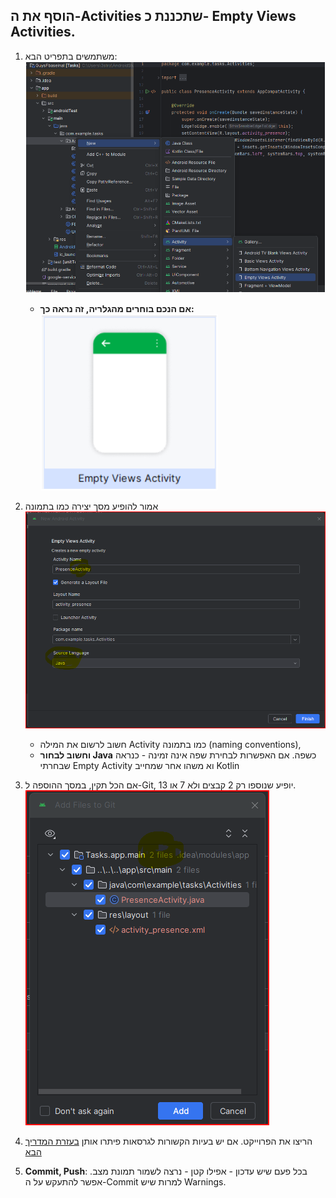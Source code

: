 






## הוסף את ה-Activities שתכננת כ- Empty Views Activities.
1. משתמשים בתפריט הבא:
    ![adding Empty Views Activity](image.png)
    -  **אם הנכם בוחרים מהגלריה, זה נראה כך:**
        ![Empty Views Activity, in Gallery screens](image-1.png)
1. אמור להופיע מסך יצירה כמו בתמונה 
    ![alt text](image-2.png)

    - חשוב לרשום את המילה Activity כמו בתמונה (naming conventions),
    - **וחשוב לבחור Java** כשפה. אם האפשרות לבחירת שפה אינה זמינה - כנראה שבחרתי Empty Activity וא משהו אחר שמחייב Kotlin

1. אם הכל תקין, במסך ההוספה ל-Git, יופיע שנוספו רק 2 קבצים ולא 7 או 13.
    ![alt text](image-3.png)

1. הריצו את הפרוייקט. אם יש בעיות הקשורות לגרסאות פיתרו אותן [בעזרת המדריך הבא](/android/versionUpdates)

1. **Commit, Push**: בכל פעם שיש עדכון - אפילו קטן - נרצה לשמור תמונת מצב. אפשר להתעקש על ה-Commit למרות שיש Warnings.







